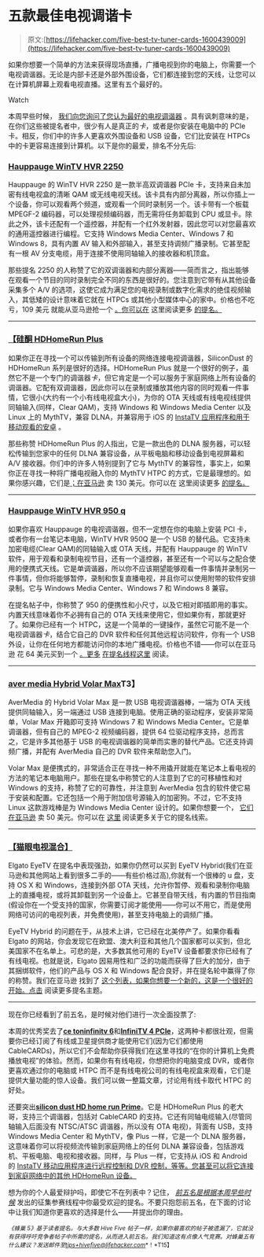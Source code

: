# 五款最佳电视调谐卡

> 原文:[https://lifehacker.com/five-best-tv-tuner-cards-1600439009](https://lifehacker.com/five-best-tv-tuner-cards-1600439009)

如果你想要一个简单的方法来获得现场直播，广播电视到你的电脑上，你需要一个电视调谐器。无论是内部卡还是外部外围设备，它们都连接到您的天线，让您可以在计算机屏幕上观看电视直播。这里有五个最好的。

Watch

本周早些时候， [我们向您询问了您认为最好的电视调谐器](https://lifehacker.com/whats-the-best-tv-tuner-card-1599369128) 。具有讽刺意味的是，在你们这些被提名者中，很少有人是真正的*卡*，或者是你安装在电脑中的 PCIe 卡。相反，你们中的许多人更喜欢外围设备和 USB 设备，它们比安装在 HTPCs 中的卡更容易连接到计算机。以下是你的最爱，排名不分先后:

### [Hauppauge WinTV HVR 2250](http://hauppauge.com/site/products/data_hvr2250.html)

Hauppauge 的 WinTV HVR 2250 是一款半高双调谐器 PCIe 卡，支持来自未加密有线电视盒的清晰 QAM 或无线电视天线。该卡具有内部分离器，所以你插上一个设备，你可以观看两个频道，或观看一个同时录制另一个。该卡带有一个板载 MPEGF-2 编码器，可以处理视频编码器，而无需将任务卸载到 CPU 或显卡。除此之外，该卡还配有一个遥控器，并配有一个红外发射器，因此您可以对您最喜欢的通用遥控器进行编程。它支持 Windows Media Center、Windows 7 和 Windows 8，具有内置 AV 输入和外部输入，甚至支持调频广播录制。它甚至配有一根 AV 分支电缆，用于连接不使用同轴输入的接收器和机顶盒。

那些提名 2250 的人称赞了它的双调谐器和内部分离器——简而言之，指出能够在观看一个节目的同时录制完全不同的东西是很好的。您注意到它带有从其他设备采集多个 A/V 的选项，这使它成为满足您的电视录制或数字化需求的绝佳视频输入，其低矮的设计意味着它就在 HTPCs 或其他小型媒体中心的家中。价格也不吃亏，109 美元 就能从亚马逊抢一个 [。你可以在](https://www.amazon.com/dp/B001E2T6Y4?asc_campaign=InlineText&asc_refurl=https://lifehacker.com/five-best-tv-tuner-cards-1600439009&asc_source=&linkCode=ogi&psc=1&smid=A2R83JMG4T5RPP&tag=kinjalifehackerlink-20&th=1) 这里阅读更多 [的提名。](http://lifehacker.com/vote-hauppauge-wintv-hvr-2250-why-like-the-hdhomeruns-1599632336)

* * *

### [【硅酮 HDHomeRun Plus](http://www.silicondust.com/products/hdhomerun/hdhomerun/)

如果你正在寻找一个可以传输到所有设备的网络连接电视调谐器，SiliconDust 的 HDHomeRun 系列是很好的选择。HDHomeRun Plus 就是一个很好的例子，虽然它不是一个专门的调谐器*卡*，但它肯定是一个可以服务于家庭网络上所有设备的调谐器。它配有双调谐器，因此你可以在录制或播放其他内容的同时观看一件事情，它很小(大约有一个小有线电视盒大小)，为你的 OTA 天线或有线电视线提供同轴输入(同样，Clear QAM)，支持 Windows 和 Windows Media Center 以及 Linux 上的 MythTV，兼容 DLNA，并兼容用于 iOS 的 [InstaTV 应用程序和用于移动观看的安卓](http://instatv.org/client-pro.html) 。

那些称赞 HDHomeRun Plus 的人指出，它是一款出色的 DLNA 服务器，可以轻松传输到您家中的任何 DLNA 兼容设备，从平板电脑和移动设备到电视屏幕和 A/V 接收器。你们中的许多人特别提到了它与 MythTV 的兼容性，事实上，如果你正在寻找一种将广播电视融入你的 MythTV HTPC 的方式，它是最理想的。如果你感兴趣，它们是[；在亚马逊](http://www.amazon.com/SiliconDust-HDHomeRun-Compatible-Streaming-HDTC-2US/dp/B00GY0UB6I/?asc_campaign=InlineText&asc_refurl=https://lifehacker.com/five-best-tv-tuner-cards-1600439009&asc_source=&tag=kinjalifehackerlink-20) 卖 130 美元。你可以在 这里阅读更多 [的提名。](http://lifehacker.com/vote-hdhomerun-plus-why-two-tuners-networked-attac-1599627547)

* * *

### [Hauppauge WinTV HVR 950 q](http://www.hauppauge.com/site/products/data_hvr950q.html)

如果你喜欢 Hauppauge 的电视调谐器，但不一定想在你的电脑上安装 PCI 卡，或者你有一台笔记本电脑，WinTV HVR 950Q 是一个 USB 的替代品。它支持未加密电缆(Clear QAM)的同轴输入或 OTA 天线，并配有 Hauppauge 的 WinTV 软件，用于观看和录制电视节目，还有一个遥控器，甚至还有一个可以与之配合使用的便携式天线。它是单调谐器，所以你不应该期望能够观看一件事情并录制另一件事情，但你将能够暂停，录制和恢复直播电视，并且你可以使用附带的软件安排录制。它与 Windows Media Center、Windows 7 和 Windows 8 兼容。

在提名帖子中，你称赞了 950 的便携性和小尺寸，以及它相对即插即用的事实。内置天线意味着你不必拥有自己的 OTA 天线来使用它，但如果你有，那就更好了。如果你已经有一个 HTPC，这是一个简单的一键操作，虽然它可能不是一个电视调谐器*卡*，结合它自己的 DVR 软件和任何其他远程访问软件，你有一个 USB 外设，让你在任何地方都能访问你的本地广播电视。价格也不错——你可以在亚马逊 花 64 美元买到一个 [。更多](http://www.amazon.com/Hauppauge-1191-WinTV-HVR-950Q-Personal-Recorder/dp/B001DEYVXO/?asc_campaign=InlineText&asc_refurl=https://lifehacker.com/five-best-tv-tuner-cards-1600439009&asc_source=&tag=kinjalifehackerlink-20) [在提名线程这里](http://lifehacker.com/vote-hauppauge-wintv-hvr-950q-why-simple-usb-and-st-1599629852) 阅读。

* * *

### [aver media Hybrid Volar Max](http://www.avermedia-usa.com/AVerTV/Product/ProductDetail.aspx?Id=431)T3】

AverMedia 的 Hybrid Volar Max 是一款 USB 电视调谐器棒，一端为 OTA 天线提供同轴输入，另一端通过 USB 连接到电脑。使用正确的驱动程序，安装非常简单，Volar Max 开箱即可支持 Windows 7 和 Windows Media Center。它是单调谐器，但有自己的 MPEG-2 视频编码器，提供 64 位驱动程序支持，总而言之，它是许多其他基于 USB 的电视调谐器的简单而实惠的替代产品。它还支持调频广播，并配有 AverMedia 自己的 DVR 软件来帮助您入门。

Volar Max 是便携式的，非常适合正在寻找一种不用撬开就能在笔记本上看电视的方法的笔记本电脑用户。那些在提名中称赞它的人注意到了它的可移植性和对 Windows 的支持，称赞了它的可靠性，并注意到 AverMedia 包含的软件使它易于安装和配置。它还包括一个用于附加信号源输入的加密狗。不过，它不支持 Linux 这款游戏棒是为 Windows Media Center 设计的。如果你想要一个， [它们在亚马逊](http://www.amazon.com/Avertv-Hybrid-Volar-Windows-MTVHVMXSK/dp/B002U6KT8U/?asc_campaign=InlineText&asc_refurl=https://lifehacker.com/five-best-tv-tuner-cards-1600439009&asc_source=&tag=kinjalifehackerlink-20) 卖 50 美元。你可以在 [这里](http://lifehacker.com/vote-avermedia-hybrid-volar-max-why-why-is-this-tv-tu-1599696203) 阅读更多关于它的提名线索。

* * *

### [【猫眼电视混合】](https://www.elgato.com/en/eyetv)

Elgato EyeTV 在提名中表现强劲，如果你仍然可以买到 EyeTV Hybrid(我们在亚马逊和其他网站上看到很多二手的——有些价格过高),你就有一个很棒的 u 盘，支持 OS X 和 Windows，连接到外部 OTA 天线，允许你暂停、观看和录制你电脑上的直播电视，或将其卸载到另一个设备上。它甚至自带天线，有内置的节目指南(假设你在一个受支持的国家，你需要订阅才能使用——你可以不用它，而是使用网络可访问的电视列表，并免费使用)，甚至支持电脑上的调频广播。

EyeTV Hybrid 的问题在于，从技术上讲，它已经在北美停产了。如果你看看 Elgato 的网站，你会发现它在欧盟、澳大利亚和其他几个国家都可以买到，但北美国家不在名单上。可悲的是，大多数其他可用的 EyeTV 设备都要求你已经有了有线电视。也就是说，Elgato 因易用性和广泛的功能而获得了巨大的加分，由于其捆绑软件，他们的产品与 OS X 和 Windows 配合良好，并在提名轮中赢得了你的称赞。我们在亚马逊 找到了 [这个列表，如果你想要一个新的，这是一个很好的开始。点击](https://www.amazon.com/dp/B001QCYHXM?asc_campaign=InlineText&asc_refurl=https://lifehacker.com/five-best-tv-tuner-cards-1600439009&asc_source=&linkCode=ogi&psc=1&smid=AODLCRC5J3W5W&tag=kinjalifehackerlink-20&th=1) 阅读更多提名主题。

* * *

现在你已经看到了前五名，是时候对他们进行一次全面投票了:

本周的优秀奖去了[**ce toninfinitv 6**](http://cetoncorp.com/products/infinitv-6-pcie/)和[**InfiniTV 4 PCIe**](http://cetoncorp.com/products/infinitv-4-pcie/)，这两种卡都很壮观，但需要你已经订阅了有线或卫星提供商才能使用它们(因为它们都使用 CableCARDs)，所以它们不会帮助你获得我们在这里寻找的“在你的计算机上免费播放电视”的体验。然而，如果你有有线电视，你想把你的电脑变成 DVR，或者你更喜欢通过你的电脑或 HTPC 而不是有线电视公司的有线电视盒来观看，它们是提供大量功能的惊人设备。我们可以做一整篇文章，讨论用有线卡取代 HTPC 的好处。

还要突出[**silicon dust HD home run Prime**](http://www.silicondust.com/products/hdhomerun/prime/)。它是 HDHomeRun Plus 的老大哥，支持三个调谐器，包括对 CableCARD 的支持。它还有同轴电缆输入(尽管同轴输入后面没有 NTSC/ATSC 调谐器，所以没有 OTA 电视)，背面有 USB，支持 Windows Media Center 和 MythTV，像 Plus 一样，它是一个 DLNA 服务器，这意味着你可以将视频流传输到家庭网络上的任何 DLNA 兼容设备，包括游戏机、平板电脑、电视和接收器。同样，与 Plus 一样，它支持从 iOS 和 Android 的 [InstaTV 移动应用程序进行远程控制和 DVR 控制，等等。您甚至可以将它连接到家庭网络中的其他 HDHomeRun 设备。](http://instatv.org/client-pro.html)

想为你的个人最爱辩护吗，即使它不在列表中？记住， [*前五名是根据本周早些时候*](https://lifehacker.com/whats-the-best-tv-tuner-card-1599369128) 发出的征集参赛线程中你最受欢迎的提名。不要只抱怨前五名，在下面的讨论中让我们知道你更喜欢的选择是什么——并提出你的理由。

<small>*《蜂巢 5》基于读者提名。与大多数 Hive Five 帖子一样，如果你最喜欢的帖子被遗漏了，它就没有获得呼吁竞争者帖子中所需的提名，从而进入前五名。我们知道这有点像人气竞赛。对蜂巢五有什么建议？发送邮件至*</small>[<small>*tips+hivefive@lifehacker.com*</small>](mailto:tips+hivefive@lifehacker.com)<small>*！*T15】</small>